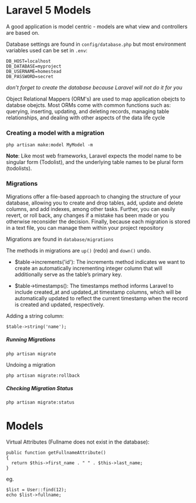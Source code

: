 # Laravel 5 Models

A good application is model centric - models are what view and controllers are based on.

Database settings are found in `config/database.php` but most environment variables used can be set in `.env`:

```
DB_HOST=localhost
DB_DATABASE=myproject
DB_USERNAME=homestead
DB_PASSWORD=secret
```
_don’t forget to create the database because Laravel will not do it for you_

Object Relational Mappers (ORM's) are used to map application obejcts to databse obejcts.
Most ORMs come with common functions such as: querying, inserting, updating, and deleting records, managing table relationships, and dealing with other aspects of the data life cycle

### Creating a model with a migration

`php artisan make:model MyModel -m`

**Note**: Like most web frameworks, Laravel expects the model name to be singular form (Todolist), and the underlying table names to be plural form (todolists).

### Migrations

Migrations offer a file-based approach to changing the
structure of your database, allowing you to create and drop tables, add, update and delete columns,
and add indexes, among other tasks. Further, you can easily revert, or roll back, any changes if a
mistake has been made or you otherwise reconsider the decision. Finally, because each migration is
stored in a text file, you can manage them within your project repository

Migrations are found in `database/migrations`

The methods in migrations are `up()` (redo) and `down()` undo.

* $table->increments('id'): The increments method indicates we want to create an
automatically incrementing integer column that will additionally serve as the table’s primary
key.

* $table->timestamps(): The timestamps method informs Laravel to include created_at and
updated_at timestamp columns, which will be automatically updated to reflect the current
timestamp when the record is created and updated, respectively.

Adding a string column:

`$table->string('name');`

##### Running Migrations

`php artisan migrate`

Undoing a migration

`php artisan migrate:rollback`

##### Checking Migration Status

`php artisan migrate:status`

# Models

Virtual Attributes (Fullname does not exist in the database):

```
public function getFullnameAttribute()
{
  return $this->first_name . " " . $this->last_name;
}
```
eg.

```
$list = User::find(12);
echo $list->fullname;
```
